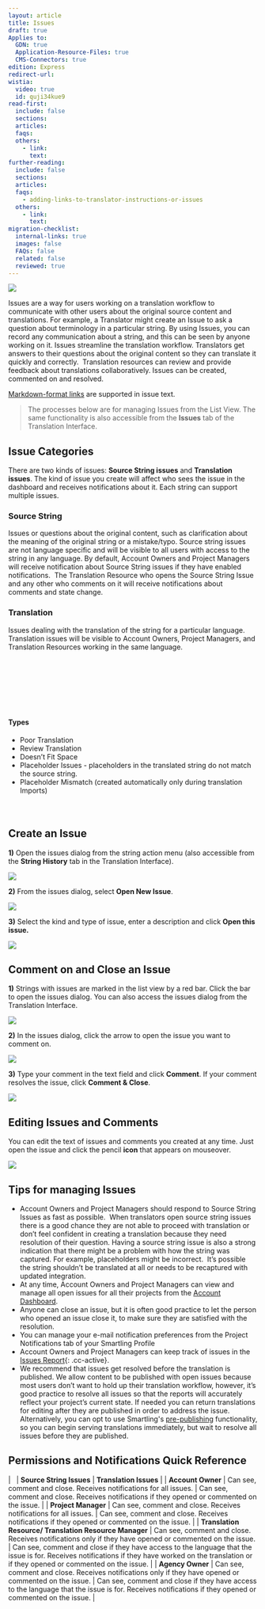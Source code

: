 ```yaml
---
layout: article
title: Issues
draft: true
Applies to:
  GDN: true
  Application-Resource-Files: true
  CMS-Connectors: true
edition: Express
redirect-url:
wistia:
  video: true
  id: quji34kue9
read-first:
  include: false
  sections:
  articles:
  faqs:
  others:
    - link:
      text:
further-reading:
  include: false
  sections:
  articles:
  faqs:
    - adding-links-to-translator-instructions-or-issues
  others:
    - link:
      text:
migration-checklist:
  internal-links: true
  images: false
  FAQs: false
  related: false
  reviewed: true
---
```



![](/uploads/versions/smartling___translations_management-14---x----972-395x---.png)

Issues are a way for users working on a translation workflow to communicate with other users about the original source content and translations. For example, a Translator might create an Issue to ask a question about terminology in a particular string. By using Issues, you can record any communication about a string, and this can be seen by anyone working on it. Issues streamline the translation workflow. Translators get answers to their questions about the original content so they can translate it quickly and correctly. &nbsp;Translation resources can review and provide feedback about translations collaboratively. Issues can be created, commented on and resolved.

[Markdown-format links](/knowledge-base/faq/adding-links-to-translator-instructions-or-issues/) are supported in issue text.

> The processes below are for managing Issues from the List View. The same functionality is also accessible from the **Issues** tab of the Translation Interface.

## Issue Categories

There are two kinds of issues: **Source String issues** and **Translation issues**. The kind of issue you create will affect who sees the issue in the dashboard and receives notifications about it. Each string can support multiple issues.

### Source String

Issues or questions about the original content, such as clarification about the meaning of the original string or a mistake/typo. Source string issues are not language specific and will be visible to all users with access to the string in any language. By default, Account Owners and Project Managers will receive notification about Source String issues if they have enabled notifications. &nbsp;The Translation Resource who opens the Source String Issue and any other who comments on it will receive notifications about comments and state change.

### Translation

Issues dealing with the translation of the string for a particular language. Translation issues will be visible to Account Owners, Project Managers, and Translation Resources working in the same language.

#### &nbsp;

#### &nbsp;

### &nbsp;

#### Types

* Poor Translation
* Review Translation
* Doesn’t Fit Space
* Placeholder Issues - placeholders in the translated string do not match the source string.
* Placeholder Mismatch (created automatically only during translation Imports)

#### &nbsp;

## Create an Issue

**1)** Open the issues dialog from the string action menu (also accessible from the **String History** tab in the Translation Interface).

![](/uploads/versions/smartling___translations_management-15---x----952-223x---.png)

**2)** From the issues dialog, select **Open New Issue**.

![](/uploads/versions/smartling___translations_management-16---x----974-468x---.png)

**3)** Select the kind and type of issue, enter a description and click **Open this issue.**

![](/uploads/versions/smartling___translations_management-17---x----542-303x---.png)

## Comment on and Close an Issue

**1)** Strings with issues are marked in the list view by a red bar. Click the bar to open the issues dialog. You can also access the issues dialog from the Translation Interface.

![](/uploads/versions/smartling___translations_management-18---x----462-82x---.png)

**2)** In the issues dialog, click the arrow to open the issue you want to comment on.

![](/uploads/versions/smartling___translations_management-19---x----973-564x---.png)

**3)** Type your comment in the text field and click **Comment**. If your comment resolves the issue, click **Comment & Close**.

![](/uploads/versions/smartling---translations-management---x----974-630x---.png)

## Editing Issues and Comments

You can edit the text of issues and comments you created at any time. Just open the issue and click the pencil **icon** that appears on mouseover.

![](/uploads/versions/smartling___translations_management-20---x----974-630x---.png)

## Tips for managing Issues

* Account Owners and Project Managers should respond to Source String Issues as fast as possible. &nbsp;When translators open source string issues there is a good chance they are not able to proceed with translation or don’t feel confident in creating a translation because they need resolution of their question. Having a source string issue is also a strong indication that there might be a problem with how the string was captured. For example, placeholders might be incorrect. &nbsp;It’s possible the string shouldn’t be translated at all or needs to be recaptured with updated integration.
* At any time, Account Owners and Project Managers can view and manage all open issues for all their projects from the [Account Dashboard](/knowledge-base/articles/account-dashboard/).
* Anyone can close an issue, but it is often good practice to let the person who opened an issue close it, to make sure they are satisfied with the resolution.
* You can manage your e-mail notification preferences from the Project Notifications tab of your Smartling Profile
* Account Owners and Project Managers can keep track of issues in the [Issues Report](/knowledge-base/articles/issues-report/){: .cc-active}.
* We recommend that issues get resolved before the translation is published. We allow content to be published with open issues because most users don’t want to hold up their translation workflow, however, it’s good practice to resolve all issues so that the reports will accurately reflect your project’s current state. If needed you can return translations for editing after they are published in order to address the issue. Alternatively, you can opt to use Smartling's [pre-publishing](/blog/tips/reduce-time-to-market-with-pre-publish/) functionality, so you can begin serving translations immediately, but wait to resolve all issues before they are published.

## Permissions and Notifications Quick Reference

| &nbsp; | **Source String Issues** | **Translation Issues** |
| **Account Owner** | Can see, comment and close. Receives notifications for all issues. | Can see, comment and close. Receives notifications if they opened or commented on the issue. |
| **Project Manager** | Can see, comment and close. Receives notifications for all issues. | Can see, comment and close. Receives notifications if they opened or commented on the issue. |
| **Translation Resource/ Translation Resource Manager** | Can see, comment and close. Receives notifications only if they have opened or commented on the issue. | Can see, comment and close if they have access to the language that the issue is for. Receives notifications if they have worked on the translation or if they opened or commented on the issue. |
| **Agency Owner** | Can see, comment and close. Receives notifications only if they have opened or commented on the issue. | Can see, comment and close if they have access to the language that the issue is for. Receives notifications if they opened or commented on the issue. |